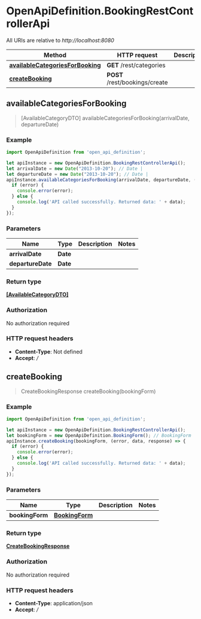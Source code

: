 # OpenApiDefinition.BookingRestControllerApi

All URIs are relative to *http://localhost:8080*

Method | HTTP request | Description
------------- | ------------- | -------------
[**availableCategoriesForBooking**](BookingRestControllerApi.md#availableCategoriesForBooking) | **GET** /rest/categories | 
[**createBooking**](BookingRestControllerApi.md#createBooking) | **POST** /rest/bookings/create | 



## availableCategoriesForBooking

> [AvailableCategoryDTO] availableCategoriesForBooking(arrivalDate, departureDate)



### Example

```javascript
import OpenApiDefinition from 'open_api_definition';

let apiInstance = new OpenApiDefinition.BookingRestControllerApi();
let arrivalDate = new Date("2013-10-20"); // Date | 
let departureDate = new Date("2013-10-20"); // Date | 
apiInstance.availableCategoriesForBooking(arrivalDate, departureDate, (error, data, response) => {
  if (error) {
    console.error(error);
  } else {
    console.log('API called successfully. Returned data: ' + data);
  }
});
```

### Parameters


Name | Type | Description  | Notes
------------- | ------------- | ------------- | -------------
 **arrivalDate** | **Date**|  | 
 **departureDate** | **Date**|  | 

### Return type

[**[AvailableCategoryDTO]**](AvailableCategoryDTO.md)

### Authorization

No authorization required

### HTTP request headers

- **Content-Type**: Not defined
- **Accept**: */*


## createBooking

> CreateBookingResponse createBooking(bookingForm)



### Example

```javascript
import OpenApiDefinition from 'open_api_definition';

let apiInstance = new OpenApiDefinition.BookingRestControllerApi();
let bookingForm = new OpenApiDefinition.BookingForm(); // BookingForm | 
apiInstance.createBooking(bookingForm, (error, data, response) => {
  if (error) {
    console.error(error);
  } else {
    console.log('API called successfully. Returned data: ' + data);
  }
});
```

### Parameters


Name | Type | Description  | Notes
------------- | ------------- | ------------- | -------------
 **bookingForm** | [**BookingForm**](BookingForm.md)|  | 

### Return type

[**CreateBookingResponse**](CreateBookingResponse.md)

### Authorization

No authorization required

### HTTP request headers

- **Content-Type**: application/json
- **Accept**: */*

